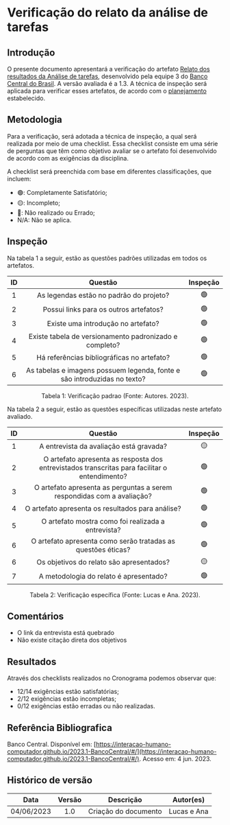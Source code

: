 # Verificação do relato da análise de tarefas

## Introdução

O presente documento apresentará a verificação do artefato [Relato dos resultados da Análise de tarefas](https://interacao-humano-computador.github.io/2023.1-BancoCentral/#/design_prototipo/analise_tarefas/relato_resultados), desenvolvido pela equipe 3 do [Banco Central do Brasil](https://interacao-humano-computador.github.io/2023.1-BancoCentral/). A versão avaliada é a 1.3. A técnica de inspeção será aplicada para verificar esses artefatos, de acordo com o [planejamento](../planejamento.md) estabelecido.

## Metodologia

Para a verificação, será adotada a técnica de inspeção, a qual será realizada por meio de uma checklist. Essa checklist consiste em uma série de perguntas que têm como objetivo avaliar se o artefato foi desenvolvido de acordo com as exigências da disciplina.

A checklist será preenchida com base em diferentes classificações, que incluem:

- 🟢: Completamente Satisfatório;
- 🟡: Incompleto;
- 🔴: Não realizado ou Errado;
- N/A: Não se aplica.

## Inspeção

Na tabela 1 a seguir, estão as questões padrões utilizadas em todos os artefatos.

| ID  |                                 Questão                                  | Inspeção |
| :-: | :----------------------------------------------------------------------: | :------: |
|  1  |                 As legendas estão no padrão do projeto?                  |    🟢    |
|  2  |                  Possui links para os outros artefatos?                  |    🟢    |
|  3  |                    Existe uma introdução no artefato?                    |    🟢    |
|  4  |          Existe tabela de versionamento padronizado e completo?          |    🟢    |
|  5  |                Há referências bibliográficas no artefato?                |    🟢    |
|  6  | As tabelas e imagens possuem legenda, fonte e são introduzidas no texto? |    🟢    |

<div style="text-align: center">
    <p> Tabela 1: Verificação padrao (Fonte: Autores. 2023).</p>
</div>

Na tabela 2 a seguir, estão as questões específicas utilizadas neste artefato avaliado.

| ID  |                                            Questão                                            | Inspeção |
| :-: | :-------------------------------------------------------------------------------------------: | :------: |
|  1  |                            A entrevista da avaliação está gravada?                            |    🟡    |
|  2  | O artefato apresenta as resposta dos entrevistados transcritas para facilitar o entendimento? |    🟢    |
|  3  |            O artefato apresenta as perguntas a serem respondidas com a avaliação?             |    🟢    |
|  4  |                       O artefato apresenta os resultados para análise?                        |    🟢    |
|  5  |                      O artefato mostra como foi realizada a entrevista?                       |    🟢    |
|  6  |                 O artefato apresenta como serão tratadas as questões éticas?                  |    🟢    |
|  6  |                           Os objetivos do relato são apresentados?                            |    🟡    |
|  7  |                            A metodologia do relato é apresentado?                             |    🟢    |

<div style="text-align: center">
    <p> Tabela 2: Verificação específica (Fonte: Lucas e Ana. 2023).</p>
</div>

## Comentários

- O link da entrevista está quebrado
- Não existe citação direta dos objetivos

## Resultados

Através dos checklists realizados no Cronograma podemos observar que:

- 12/14 exigências estão satisfatórias;
- 2/12 exigências estão incompletas;
- 0/12 exigências estão erradas ou não realizadas.

## Referência Bibliografica

Banco Central. Disponível em: [https://interacao-humano-computador.github.io/2023.1-BancoCentral/#/](https://interacao-humano-computador.github.io/2023.1-BancoCentral/#/). Acesso em: 4 jun. 2023.‌
‌

## Histórico de versão

|    Data    | Versão |      Descrição       |  Autor(es)  |
| :--------: | :----: | :------------------: | :---------: |
| 04/06/2023 |  1.0   | Criação do documento | Lucas e Ana |
